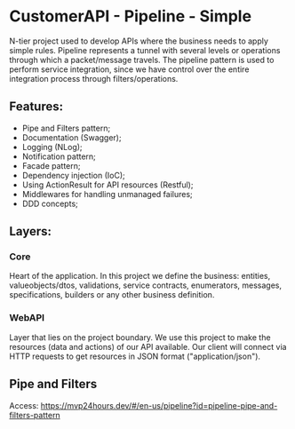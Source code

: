 # CustomerAPI - Pipeline - Simple
N-tier project used to develop APIs where the business needs to apply simple rules.
Pipeline represents a tunnel with several levels or operations through which a packet/message travels.
The pipeline pattern is used to perform service integration, since we have control over the entire integration process through filters/operations.

## Features:
- Pipe and Filters pattern;
- Documentation (Swagger); 
- Logging (NLog); 
- Notification pattern;
- Facade pattern;
- Dependency injection (IoC);
- Using ActionResult for API resources (Restful);
- Middlewares for handling unmanaged failures;
- DDD concepts;

## Layers:

### Core
Heart of the application. In this project we define the business: entities, valueobjects/dtos, validations, service contracts, enumerators, messages, specifications, builders or any other business definition.

### WebAPI
Layer that lies on the project boundary. We use this project to make the resources (data and actions) of our API available. Our client will connect via HTTP requests to get resources in JSON format ("application/json").

## Pipe and Filters
Access: https://mvp24hours.dev/#/en-us/pipeline?id=pipeline-pipe-and-filters-pattern